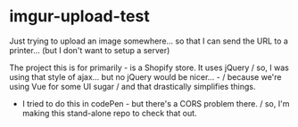 # imgur-upload-test

Just trying to upload an image somewhere... so that I can send the URL to a printer... (but I don't want to setup a server)

The project this is for primarily - is a Shopify store. It uses jQuery / so, I was using that style of ajax... but no jQuery would be nicer... - / because we're using Vue for some UI sugar / and that drastically simplifies things.

- I tried to do this in codePen - but there's a CORS problem there. / so, I'm making this stand-alone repo to check that out.
